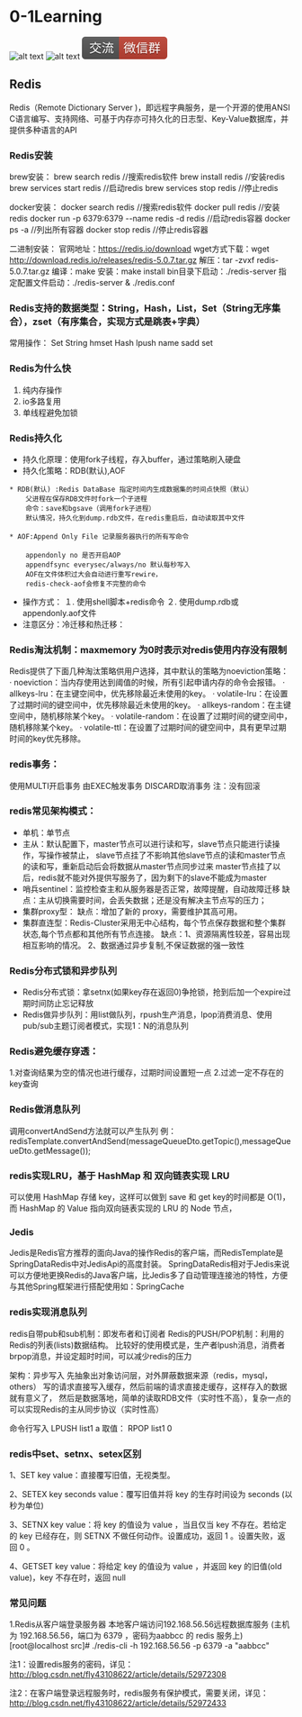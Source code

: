 # 0-1Learning

![alt text](../static/common/svg/luoxiaosheng.svg "公众号")
![alt text](../static/common/svg/luoxiaosheng_learning.svg "学习")
![alt text](../static/common/svg/luoxiaosheng_wechat.svg "微信")


## Redis
Redis（Remote Dictionary Server )，即远程字典服务，是一个开源的使用ANSI C语言编写、支持网络、可基于内存亦可持久化的日志型、Key-Value数据库，并提供多种语言的API

### Redis安装
brew安装：
brew search redis   //搜索redis软件
brew install redis  //安装redis
brew services start redis   //启动redis
brew services stop redis   //停止redis

docker安装：
docker search redis   //搜索redis软件
docker pull redis  //安装redis
docker run -p 6379:6379 --name redis -d redis   //启动redis容器
docker ps -a        //列出所有容器
docker stop redis   //停止redis容器

二进制安装：
官网地址：https://redis.io/download
wget方式下载：wget http://download.redis.io/releases/redis-5.0.7.tar.gz
解压：tar -zvxf redis-5.0.7.tar.gz
编译：make
安装：make install
bin目录下启动：./redis-server
指定配置文件启动：./redis-server & ./redis.conf


### Redis支持的数据类型：String，Hash，List，Set（String无序集合），zset（有序集合，实现方式是跳表+字典）
常用操作：
Set String
hmset Hash
lpush name
sadd set

### Redis为什么快
1. 纯内存操作
2. io多路复用
3. 单线程避免加锁

### Redis持久化
* 持久化原理：使用fork子线程，存入buffer，通过策略刷入硬盘
* 持久化策略：RDB(默认),AOF

~~~~
* RDB(默认) :Redis DataBase 指定时间内生成数据集的时间点快照（默认）
    父进程在保存RDB文件时fork一个子进程
    命令：save和bgsave（调用fork子进程）
    默认情况，持久化到dump.rdb文件，在redis重启后，自动读取其中文件

* AOF:Append Only File 记录服务器执行的所有写命令

    appendonly no 是否开启AOP
    appendfsync everysec/always/no 默认每秒写入
    AOF在文件体积过大会自动进行重写rewire，
    redis-check-aof会修复不完整的命令
~~~~
* 操作方式：
    １. 使用shell脚本+redis命令
    ２. 使用dump.rdb或appendonly.aof文件
* 注意区分：冷迁移和热迁移：


### Redis淘汰机制：maxmemory 为0时表示对redis使用内存没有限制
Redis提供了下面几种淘汰策略供用户选择，其中默认的策略为noeviction策略：
·         noeviction：当内存使用达到阈值的时候，所有引起申请内存的命令会报错。
·         allkeys-lru：在主键空间中，优先移除最近未使用的key。
·         volatile-lru：在设置了过期时间的键空间中，优先移除最近未使用的key。
·         allkeys-random：在主键空间中，随机移除某个key。
·         volatile-random：在设置了过期时间的键空间中，随机移除某个key。
·         volatile-ttl：在设置了过期时间的键空间中，具有更早过期时间的key优先移除。


### redis事务：
使用MULTI开启事务
由EXEC触发事务
DISCARD取消事务
注：没有回滚

### redis常见架构模式：
* 单机：单节点
* 主从：默认配置下，master节点可以进行读和写，slave节点只能进行读操作，写操作被禁止，
    slave节点挂了不影响其他slave节点的读和master节点的读和写，重新启动后会将数据从master节点同步过来
    master节点挂了以后，redis就不能对外提供写服务了，因为剩下的slave不能成为master
* 哨兵sentinel：监控检查主和从服务器是否正常，故障提醒，自动故障迁移
    缺点：主从切换需要时间，会丢失数据；还是没有解决主节点写的压力；
* 集群proxy型：
    缺点：增加了新的 proxy，需要维护其高可用。
* 集群直连型：Redis-Cluster采用无中心结构，每个节点保存数据和整个集群状态,每个节点都和其他所有节点连接。
    缺点：1、资源隔离性较差，容易出现相互影响的情况。   2、数据通过异步复制,不保证数据的强一致性

### Redis分布式锁和异步队列
* Redis分布式锁：拿setnx(如果key存在返回0)争抢锁，抢到后加一个expire过期时间防止忘记释放
* Redis做异步队列：用list做队列，rpush生产消息，lpop消费消息、使用pub/sub主题订阅者模式，实现1：N的消息队列

### Redis避免缓存穿透：
1.对查询结果为空的情况也进行缓存，过期时间设置短一点 
2.过滤一定不存在的key查询

### Redis做消息队列
调用convertAndSend方法就可以产生队列
例：redisTemplate.convertAndSend(messageQueueDto.getTopic(),messageQueueDto.getMessage());



### redis实现LRU，基于 HashMap 和 双向链表实现 LRU 
可以使用 HashMap 存储 key，这样可以做到 save 和 get key的时间都是 O(1)，而 HashMap 的 Value 指向双向链表实现的 LRU 的 Node 节点，

### Jedis
Jedis是Redis官方推荐的面向Java的操作Redis的客户端，而RedisTemplate是SpringDataRedis中对JedisApi的高度封装。
SpringDataRedis相对于Jedis来说可以方便地更换Redis的Java客户端，比Jedis多了自动管理连接池的特性，方便与其他Spring框架进行搭配使用如：SpringCache

### redis实现消息队列
redis自带pub和sub机制：即发布者和订阅者
Redis的PUSH/POP机制：利用的Redis的列表(lists)数据结构。
比较好的使用模式是，生产者lpush消息，消费者brpop消息，并设定超时时间，可以减少redis的压力

架构：异步写入
先抽象出对象访问层，对外屏蔽数据来源（redis，mysql，others）
写的请求直接写入缓存，然后前端的请求直接走缓存，这样存入的数据就有意义了，
然后是数据落地，简单的读取RDB文件（实时性不高），复杂一点的可以实现Redis的主从同步协议（实时性高）

命令行写入 LPUSH list1 a
取值： RPOP list1 0


### redis中set、setnx、setex区别
1、SET key value：直接覆写旧值，无视类型。

2、SETEX key seconds value：覆写旧值并将 key 的生存时间设为 seconds (以秒为单位)

3、SETNX key value：将 key 的值设为 value ，当且仅当 key 不存在。若给定的 key 已经存在，则 SETNX 不做任何动作。设置成功，返回 1 。设置失败，返回 0 。

4、GETSET key value：将给定 key 的值设为 value ，并返回 key 的旧值(old value)，key 不存在时，返回 null


### 常见问题
1.Redis从客户端登录服务器
本地客户端访问192.168.56.56远程数据库服务 (主机为 192.168.56.56，端口为 6379 ，密码为aabbcc 的 redis 服务上)
[root@localhost src]# ./redis-cli -h  192.168.56.56 -p 6379 -a "aabbcc"


注1：设置redis服务的密码，详见：http://blog.csdn.net/fly43108622/article/details/52972308

注2：在客户端登录远程服务时，redis服务有保护模式，需要关闭，详见：http://blog.csdn.net/fly43108622/article/details/52972433